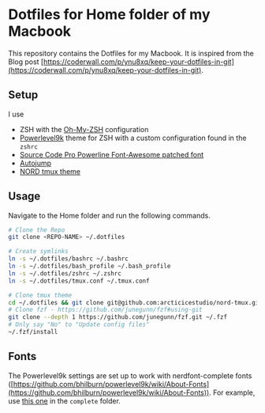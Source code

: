 # Dotfiles for Home folder of my Macbook

This repository contains the Dotfiles for my Macbook. It is inspired from the Blog post [https://coderwall.com/p/ynu8xq/keep-your-dotfiles-in-git](https://coderwall.com/p/ynu8xq/keep-your-dotfiles-in-git).

## Setup

I use

- ZSH with the [Oh-My-ZSH](https://github.com/robbyrussell/oh-my-zsh) configuration
- [Powerlevel9k](https://github.com/bhilburn/powerlevel9k) theme for ZSH with a custom configuration found in the `zshrc`
- [Source Code Pro Powerline Font-Awesome patched font](https://github.com/gabrielelana/awesome-terminal-fonts/raw/patching-strategy/patched/SourceCodePro%2BPowerline%2BAwesome%2BRegular.ttf)
- [Autojump](https://github.com/wting/autojump)
- [NORD tmux theme](https://github.com/arcticicestudio/nord-tmux)

## Usage

Navigate to the Home folder and run the following commands.

```bash
# Clone the Repo
git clone <REPO-NAME> ~/.dotfiles

# Create symlinks
ln -s ~/.dotfiles/bashrc ~/.bashrc
ln -s ~/.dotfiles/bash_profile ~/.bash_profile
ln -s ~/.dotfiles/zshrc ~/.zshrc
ln -s ~/.dotfiles/tmux.conf ~/.tmux.conf

# Clone tmux theme
cd ~/.dotfiles && git clone git@github.com:arcticicestudio/nord-tmux.git
# Clone fzf - https://github.com/junegunn/fzf#using-git
git clone --depth 1 https://github.com/junegunn/fzf.git ~/.fzf
# Only say "No" to "Update config files"
~/.fzf/install
```

## Fonts

The Powerlevel9k settings are set up to work with nerdfont-complete fonts ([https://github.com/bhilburn/powerlevel9k/wiki/About-Fonts](https://github.com/bhilburn/powerlevel9k/wiki/About-Fonts)). For example, use [this one](https://github.com/ryanoasis/nerd-fonts/tree/master/patched-fonts/FiraCode/Regular) in the `complete` folder.
